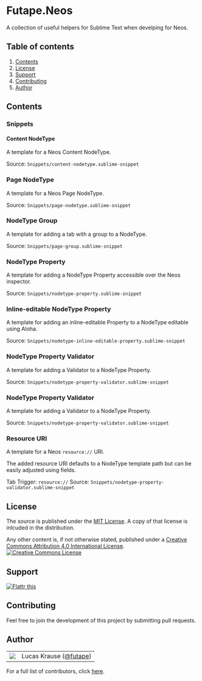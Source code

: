 # Futape.Neos

A collection of useful helpers for Sublime Text when develping for Neos.



## Table of contents

1.  [Contents](#contents)
2.  [License](#license)
3.  [Support](#support)
4.  [Contributing](#contributing)
5.  [Author](#author)



## Contents

### Snippets

#### Content NodeType

A template for a Neos Content NodeType.

Source: `Snippets/content-nodetype.sublime-snippet`

### Page NodeType

A template for a Neos Page NodeType.

Source: `Snippets/page-nodetype.sublime-snippet`

### NodeType Group

A template for adding a tab with a group to a NodeType.

Source: `Snippets/page-group.sublime-snippet`

### NodeType Property

A template for adding a NodeType Property accessible over the Neos inspector.

Source: `Snippets/nodetype-property.sublime-snippet`

### Inline-editable NodeType Property

A template for adding an inline-editable Property to a NodeType editable using Aloha.

Source: `Snippets/nodetype-inline-editable-property.sublime-snippet`

### NodeType Property Validator

A template for adding a Validator to a NodeType Property.

Source: `Snippets/nodetype-property-validator.sublime-snippet`

### NodeType Property Validator

A template for adding a Validator to a NodeType Property.

Source: `Snippets/nodetype-property-validator.sublime-snippet`

### Resource URI

A template for a Neos `resource://` URI.

The added resource URI defaults to a NodeType template path but can be easily adjusted using fields.

Tab Trigger: `resource://`
Source: `Snippets/nodetype-property-validator.sublime-snippet`



## License

The source is published under the [MIT License](https://opensource.org/licenses/MIT).
A copy of that license is inlcuded in the distribution.

Any other content is, if not otherwise stated, published under a [Creative Commons Attribution 4.0 International License](http://creativecommons.org/licenses/by/4.0/).
<a href="http://creativecommons.org/licenses/by/4.0/"><img alt="Creative Commons License" border="0" src="https://i.creativecommons.org/l/by/4.0/80x15.png" /></a>



## Support

<a href="https://flattr.com/submit/auto?user_id=lucaskrause&amp;url=https%3A%2F%2Fgithub.com%2Ffutape%2Fsublime-neos" target="_blank"><img src="http://button.flattr.com/flattr-badge-large.png" alt="Flattr this" title="Flattr this" border="0"></a>



## Contributing

Feel free to join the development of this project by submitting pull requests.



## Author

<table><tbody><tr><td>
    <img src="http://www.gravatar.com/avatar/118bcae2fda8b302155ad47a2bfda556.png?s=100&amp;d=monsterid" />
</td><td>
    Lucas Krause (<a href="https://twitter.com/futape">@futape</a>)
</td></tr></tbody></table>

For a full list of contributors, click [here](https://github.com/futape/sublime-neos/graphs/contributors).
